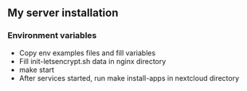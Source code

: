 ## My server installation


### Environment variables
- Copy env examples files and fill variables
- Fill init-letsencrypt.sh data in nginx directory
- make start
- After services started, run make install-apps in nextcloud directory
